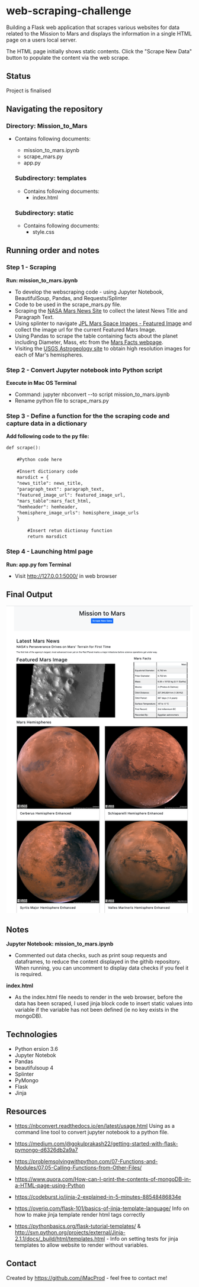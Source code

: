 # web-scraping-challenge

Building a Flask web application that scrapes various websites for data related to the Mission to Mars and displays the information in a single HTML page on a users local server. 

The HTML page initially shows static contents. Click the "Scrape New Data" button to populate the content via the web scrape.

## Status
Project is finalised

## Navigating the repository
### Directory: **Mission_to_Mars**
* Contains following documents:
    * mission_to_mars.ipynb
    * scrape_mars.py
    * app.py

    ### Subdirectory: **templates**
    * Contains following documents:
      * index.html

   ### Subdirectory: **static**
   * Contains following documents:
      * style.css    

## Running order and notes
### Step 1 - Scraping
**Run: mission_to_mars.ipynb**
* To develop the webscraping code - using Jupyter Notebook, BeautifulSoup, Pandas, and Requests/Splinter
* Code to be used in the scrape_mars.py file.
* Scraping the [NASA Mars News Site](https://mars.nasa.gov/news/) to collect the latest News Title and Paragraph Text.
* Using splinter to navigate [JPL Mars Space Images - Featured Image]((https://data-class-jpl-space.s3.amazonaws.com/JPL_Space/index.html)) and collect the image url for the current Featured Mars Image.
* Using Pandas to scrape the table containing facts about the planet including Diameter, Mass, etc from the [Mars Facts webpage](https://space-facts.com/mars/). 
* Visiting the [USGS Astrogeology site](https://astrogeology.usgs.gov/search/results?q=hemisphere+enhanced&k1=target&v1=Mars) to obtain high resolution images for each of Mar's hemispheres.

###  Step 2 - Convert Jupyter notebook into Python script
**Execute in Mac OS Terminal**
* Command: jupyter nbconvert --to script mission_to_mars.ipynb
* Rename python file to scrape_mars.py

### Step 3 - Define a function for the the scraping code and capture data in a dictionary
**Add following code to the py file:**

    def scrape():

        #Python code here

        #Insert dictionary code
        marsdict = {
        "news_title": news_title,
        "paragraph_text": paragraph_text,
        "featured_image_url": featured_image_url,
        "mars_table":mars_fact_html,
        "hemheader": hemheader,
        "hemisphere_image_urls": hemisphere_image_urls
        }

            #Insert retun dictionay function
            return marsdict 

### Step 4 - Launching html page
**Run: app.py fom Terminal**
* Visit http://127.0.0.1:5000/ in web browser

## Final Output
![Mission to Mars HTML Screenshot](https://github.com/jMacProd/web-scraping-challenge/blob/main/Missions_to_Mars/final_Screenshot/mission_to_mars_html_screenshot.png)

## Notes
**Jupyter Notebook: mission_to_mars.ipynb**
* Commented out data checks, such as print soup requests and dataframes, to reduce  the content displayed in the githib repository. When running, you can uncomment to display data checks if you feel it is required.

**index.html**
* As the index.html file needs to render in the web browser, before the data has been scraped, I used jinja block code to insert static values into variable if the variable has not been defined (ie no key exists in the mongoDB).

## Technologies
* Python ersion 3.6
* Jupyter Notebok
* Pandas
* beautifulsoup 4
* Splinter
* PyMongo
* Flask
* Jinja


## Resources
* https://nbconvert.readthedocs.io/en/latest/usage.html
    Using as a command line tool to convert jupyter notebook to a python file.

* https://medium.com/@gokulprakash22/getting-started-with-flask-pymongo-d6326db2a9a7

* https://problemsolvingwithpython.com/07-Functions-and-Modules/07.05-Calling-Functions-from-Other-Files/

* https://www.quora.com/How-can-I-print-the-contents-of-mongoDB-in-a-HTML-page-using-Python

* https://codeburst.io/jinja-2-explained-in-5-minutes-88548486834e

* https://overiq.com/flask-101/basics-of-jinja-template-language/
    Info on how to make jinja template render html tags correctly
    
* https://pythonbasics.org/flask-tutorial-templates/ & http://svn.python.org/projects/external/Jinja-2.1.1/docs/_build/html/templates.html - Info on setting tests for jinja templates to allow website to render without variables.


## Contact
Created by https://github.com/jMacProd - feel free to contact me!
